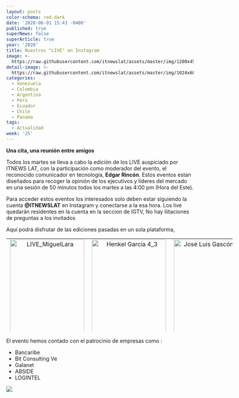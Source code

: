 ```yaml
---
layout: posts
color-schema: red-dark
date: '2020-06-01 15:43 -0400'
published: true
superNews: false
superArticle: true
year: '2020'
title: Nuestros "LIVE" en Instagram
image: >-
  https://raw.githubusercontent.com/itnewslat/assets/master/img/1200x450/Instagram-live.jpg
detail-image: >-
  https://raw.githubusercontent.com/itnewslat/assets/master/img/1024x680/Instagram-live-g.jpg
categories:
  - Venezuela
  - Colombia
  - Argentina
  - Perú
  - Ecuador
  - Chile
  - Panama
tags:
  - Actualidad
week: '25'
---
```

**Una cita, una reunión entre amigos**

Todos los martes se lleva a cabo la edición de los LIVE auspiciado por ITNEWS LAT, con la participación como moderador del evento, el reconocido comunicador en tecnología, **Edgar Rincón**. Estos eventos estan diseñados para recoger la opinión de los ejecutivos y líderes del mercado en una sesión de 50 minutos todos los martes a las 4:00 pm (Hora del Este).

Para acceder estos eventos los interesados solo deben estar siguiendo la cuenta **@ITNEWSLAT** en Instagram y conectarse a la esa hora. Los live quedarán residentes en la cuenta en la seccion de IGTV, No hay liitaciones de preguntas a los invitados

Aquí podrá disfrutar de las ediciones pasadas en un sola plataforma, 

<table style="height: 250px; width: 609px;" width="609">
<tbody>
<tr>
<td style="text-align: center;"><a href="https://www.instagram.com/tv/CA8mMxxnNzR/?utm_source=ig_web_copy_link"><img class="alignleft wp-image-68325 size-full" src="http://www.ciberespacio.com.ve/wp-content/uploads/2020/06/LIVE_MiguelLara-e1592507741574.jpg" alt="LIVE_MiguelLara" width="200" height="250" /></a></td>
<td style="text-align: center;"><a href="https://www.instagram.com/tv/CBOo1lynOPj/?utm_source=ig_web_copy_link"><img class="alignleft wp-image-68324 size-full" src="http://www.ciberespacio.com.ve/wp-content/uploads/2020/06/Henkel-García-4_3-e1592507714843.jpg" alt="Henkel García 4_3" width="200" height="250" /></a></td>
<td style="text-align: center;"><a href="https://www.instagram.com/tv/CBgrRxOnsFN/?utm_source=ig_web_copy_link"><img class="alignleft wp-image-68326 size-full" src="http://www.ciberespacio.com.ve/wp-content/uploads/2020/06/José-Luis-Gascón4_3-e1592508052745.jpg" alt="José Luis Gascón4_3" width="200" height="250" /></a></td>
</tr>
<tr>
<td style="text-align: center;"><a href="https://www.instagram.com/tv/CByrYa8HTP3/?utm_source=ig_web_copy_link"><img class="alignleft wp-image-68329 size-full" src="http://www.ciberespacio.com.ve/wp-content/uploads/2020/06/Mariadela_Larrazabal_4_3-e1592571945107.jpg" alt="Mariadela_Larrazabal_4_3" width="200" height="250" /></a></td>
<td style="text-align: center;"> <a href="https://www.instagram.com/tv/CCEwrKJnpxL/?utm_source=ig_web_copy_link"><img class="alignleft wp-image-68332 size-full" src="http://www.ciberespacio.com.ve/wp-content/uploads/2020/06/EduardoRG_HOY_4_3-e1593695885456.jpg" alt="EduardoRG_HOY_4_3" width="200" height="250" /></a></td>
<td style="text-align: center;"> <a href="https://www.instagram.com/tv/CCWu5Nwn9-8/?utm_source=ig_web_copy_link"><img class="alignleft wp-image-68333 size-full" src="http://www.ciberespacio.com.ve/wp-content/uploads/2020/06/Sebastián-Jasminoy_4_3-e1593695932289.jpg" alt="Sebastián Jasminoy_4_3" width="200" height="250" /></a></td>
</tr>
<tr>
<td style="text-align: center;"> <a href="https://www.instagram.com/tv/CCowgvdnCpH/?utm_source=ig_web_copy_link"><img class="alignleft wp-image-68334 size-full" src="http://www.ciberespacio.com.ve/wp-content/uploads/2020/07/Luis-Lubeck_4_3-e1594724952207.jpg" alt="Luis Lubeck_4_3" width="200" height="250" /></a></td>
<td style="text-align: center;"> <a href="https://www.instagram.com/tv/CC6xiHkHRrm/?utm_source=ig_web_copy_link"><img class="alignleft wp-image-68335 size-full" src="http://www.ciberespacio.com.ve/wp-content/uploads/2020/07/GERMANPACHECO_4_3-1-e1595443546558.jpg" alt="GERMANPACHECO_4_3 (1)" width="200" height="250" /></a></td>
<td style="text-align: center;"> <a href="https://www.instagram.com/tv/CDM0W1_HCF6/?utm_source=ig_web_copy_link"><img class="alignleft size-full wp-image-68337" src="http://www.ciberespacio.com.ve/wp-content/uploads/2020/07/Magdalena_hoy_4_3-e1596120401559.jpg" alt="Magdalena_hoy_4_3" width="200" height="250" /></a></td>
</tr>
<tr>
<td style="text-align: center;"> <a href="https://www.instagram.com/tv/CDe2CwAneun/?utm_source=ig_web_copy_link"><img class="alignleft wp-image-68341 size-full" src="http://www.ciberespacio.com.ve/wp-content/uploads/2020/07/RN_4-3-e1596396886973.jpg" alt="RN_4-3" width="200" height="250" /></a></td>
<td style="text-align: center;"> <a href="http://www.ciberespacio.com.ve/wp-content/uploads/2020/08/CarlosJ_43-e1597017075914.jpg">
</a><a href="https://www.instagram.com/itnewslat/"><img class="alignleft wp-image-68343 size-full" src="http://www.ciberespacio.com.ve/wp-content/uploads/2020/08/CarlosJ_43-e1597017075914.jpg" alt="CarlosJ_43" width="200" height="250" /></a></td>
<td style="text-align: center;"><a href="https://www.instagram.com/tv/CEC4c0ynxpt/?utm_source=ig_web_copy_link"><img class="alignleft wp-image-68345 size-full" src="http://www.ciberespacio.com.ve/wp-content/uploads/2020/08/MARIANO-O’KON43-e1597838334991.jpg" alt="MARIANO O’KON43" width="200" height="250" /></a></td>
</tr>
</tbody>
</table>

El evento hemos contado con el patrocinio de empresas como :

- Bancaribe
- Bit Consulting Ve
- Galanet
- ABSIDE
- LOGINTEL

<img src="https://tracker.metricool.com/c3po.jpg?hash=56f88a41e39ab42c063cc51676587a04"/>
